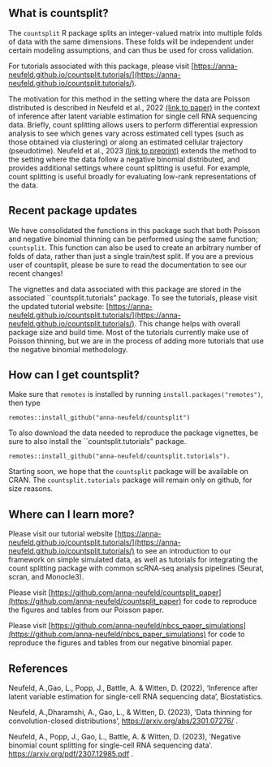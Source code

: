 What is countsplit?
-----

The ``countsplit`` R package splits an integer-valued matrix into multiple folds of data with the same dimensions. These folds will be independent under certain modeling assumptions, and can thus be used for cross validation. 

For tutorials associated with this package, please visit [https://anna-neufeld.github.io/countsplit.tutorials/](https://anna-neufeld.github.io/countsplit.tutorials/). 

The motivation for this method in the setting where the data are Poisson distributed is described in Neufeld et al., 2022 [(link to paper)](https://arxiv.org/abs/2207.00554) in the context of inference after latent variable estimation for single cell RNA sequencing data. Briefly, count splitting allows users to perform differential expression analysis to see which genes vary across estimated cell types (such as those obtained via clustering) or along an estimated cellular trajectory (pseudotime). Neufeld et al., 2023 [(link to preprint)](https://arxiv.org/pdf/2307.12985.pdf) extends the method to the setting where the data follow a negative binomial distributed, and provides additional settings where count splitting is useful. For example, count splitting is useful broadly for evaluating low-rank representations of the data.  

Recent package updates
-----

We have consolidated the functions in this package such that both Poisson and negative binomial thinning can be performed using the same function; `countsplit`. This function can also be used to create an arbitrary number of folds of data, rather than just a single train/test split. If you are a previous user of countsplit, please be sure to read the documentation to see our recent changes!

The vignettes and data associated with this package are stored in the associated ``countsplit.tutorials" package. To see the tutorials, please visit the updated tutorial website: [https://anna-neufeld.github.io/countsplit.tutorials/](https://anna-neufeld.github.io/countsplit.tutorials/). This change helps with overall package size and build time. Most of the tutorials currently make use of Poisson thinning, but we are in the process of adding more tutorials that use the negative binomial methodology. 

How can I get countsplit?
-----

Make sure that ``remotes`` is installed by running ``install.packages("remotes")``, then type

```
remotes::install_github("anna-neufeld/countsplit")
```

To also download the data needed to reproduce the package vignettes, be sure to also install the ``countsplit.tutorials" package.

```
remotes::install_github("anna-neufeld/countsplit.tutorials"). 
```

Starting soon, we hope that the ``countsplit`` package will be available on CRAN. The ``countsplit.tutorials`` package will remain only on github, for size reasons. 

Where can I learn more? 
-----

Please visit our tutorial website [https://anna-neufeld.github.io/countsplit.tutorials/](https://anna-neufeld.github.io/countsplit.tutorials/) to see an introduction to our framework on simple simulated data, as well as tutorials for integrating the count splitting package with common scRNA-seq analysis pipelines (Seurat, scran, and Monocle3). 

Please visit [https://github.com/anna-neufeld/countsplit_paper](https://github.com/anna-neufeld/countsplit_paper) for code to reproduce the figures and tables from our Poisson paper. 

Please visit [https://github.com/anna-neufeld/nbcs_paper_simulations](https://github.com/anna-neufeld/nbcs_paper_simulations) for code to reproduce the figures and tables from our negative binomial paper. 

References 
----

Neufeld, A.,Gao, L., Popp, J., Battle, A. & Witten, D. (2022), ‘Inference after latent variable estimation for single-cell RNA sequencing data’, Biostatistics. 

Neufeld, A.,Dharamshi, A., Gao, L., & Witten, D. (2023), ‘Data thinning for convolution-closed distributions’, https://arxiv.org/abs/2301.07276/ . 

Neufeld, A., Popp, J., Gao, L., Battle, A. & Witten, D. (2023), ‘Negative binomial count splitting for single-cell RNA sequencing data'. https://arxiv.org/pdf/2307.12985.pdf . 



